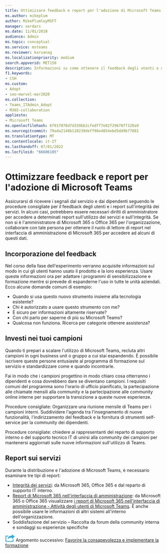 ```yaml
---
title: Ottimizzare feedback e report per l'adozione di Microsoft Teams
ms.author: mikeplum
author: MikePlumleyMSFT
manager: serdars
ms.date: 11/01/2018
audience: Admin
ms.topic: conceptual
ms.service: msteams
ms.reviewer: karuanag
ms.localizationpriority: medium
search.appverid: MET150
description: Informazioni su come ottenere il feedback degli utenti e usare i report sull'integrità dei servizi nell'adozione di Teams.
f1.keywords:
- CSH
ms.custom:
- Adopt
- seo-marvel-mar2020
ms.collection:
- Teams_ITAdmin_Adopt
- M365-collaboration
appliesto:
- Microsoft Teams
ms.openlocfilehash: 6f017078d7d339bb2cfedff7e02f29678ff320a9
ms.sourcegitcommit: 79ada2140b110239deff96e4854ebd5dd9b77881
ms.translationtype: MT
ms.contentlocale: it-IT
ms.lasthandoff: 07/01/2022
ms.locfileid: "66606105"
---
```

# <a name="optimize-feedback-and-reporting-for-your-microsoft-teams-adoption"></a>Ottimizzare feedback e report per l'adozione di Microsoft Teams

Assicurarsi di ricevere i segnali dal servizio e dai dipendenti seguendo le procedure consigliate per il feedback degli utenti e i report sull'integrità dei servizi.  In alcuni casi, potrebbero essere necessari diritti di amministratore per accedere a determinati report sull'utilizzo dei servizi e sull'integrità. Se non si è l'amministratore di Microsoft 365 o Office 365 per l'organizzazione, collaborare con tale persona per ottenere il ruolo di lettore di report nel interfaccia di amministrazione di Microsoft 365 per accedere ad alcuni di questi dati.

## <a name="incorporating-feedback"></a>Incorporazione del feedback 

Nel corso della fase dell'esperimento verranno acquisite informazioni sul modo in cui gli utenti hanno usato il prodotto e la loro esperienza. Usare queste informazioni ora per adattare i programmi di sensibilizzazione e formazione mentre si prevede di espanderne l'uso in tutte le unità aziendali. Ecco alcune domande comuni di esempio:

- Quando si usa questo nuovo strumento insieme alla tecnologia esistente?
- Chi è autorizzato a usare questo strumento con me?
- È sicuro per informazioni altamente riservate? 
- Con chi parlo per saperne di più su Microsoft Teams?
- Qualcosa non funziona. Ricerca per categorie ottenere assistenza?

## <a name="invest-in-your-champions"></a>Investi nei tuoi campioni

Quando ti prepari a scalare l'utilizzo di Microsoft Teams, recluta altri campioni in ogni business unit o gruppo a cui stai espandendo. È possibile iscrivere queste persone entusiaste al programma di formazione sul servizio e standardizzare come e quando incontrarle.
 
Fai in modo che i campioni progettino in modo chiaro cosa otterranno i dipendenti e cosa dovrebbero dare se diventano campioni. I requisiti comuni del programma sono l'orario di ufficio pianificato, la partecipazione alle chiamate mensili alla community e la partecipazione alle community online interne per supportare la transizione a queste nuove esperienze.  

Procedure consigliate: Organizzare una riunione mensile di Teams per i campioni interni. Suddividere l'agenda tra l'insegnamento di nuove funzionalità, l'indirizzamento del feedback e la fornitura di strumenti self-service per la community dei dipendenti.

Procedure consigliate: chiedere ai rappresentanti del reparto di supporto interno o del supporto tecnico IT di unirsi alla community dei campioni per mantenersi aggiornati sulle nuove informazioni sull'utilizzo di Teams. 

## <a name="service-reporting"></a>Report sui servizi

Durante la distribuzione e l'adozione di Microsoft Teams, è necessario esaminare tre tipi di report:

- [Integrità dei servizi](https://status.office365.com/): da Microsoft 365, Office 365 e dal reparto di supporto IT interno.
- [Report di Microsoft 365 nell'interfaccia di amministrazione](/microsoft-365/admin/activity-reports/activity-reports): da Microsoft 365 o Office 365 visualizzare [i report di Microsoft 365 nell'interfaccia di amministrazione - Attività degli utenti di Microsoft Teams](/microsoft-365/admin/activity-reports/activity-reports). È anche possibile usare le informazioni di altri sistemi all'interno dell'organizzazione.
- Soddisfazione del servizio – Raccolta da forum della community interna e sondaggi su esperienze specifiche

![Icona che rappresenta il passaggio successivo.](media/teams-adoption-next-icon.png) Argomento successivo: [Favorire la consapevolezza e implementare la formazione](teams-adoption-drive-awareness.md)